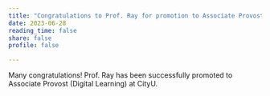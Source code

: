 ```yaml
---
title: "Congratulations to Prof. Ray for promotion to Associate Provost (Digital Learning) at CityU"
date: 2023-06-28
reading_time: false
share: false
profile: false

---
```


<!--more-->

Many congratulations! Prof. Ray has been successfully promoted to Associate Provost (Digital Learning) at CityU.